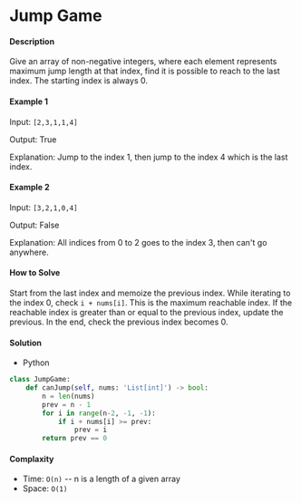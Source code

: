 # Jump Game

#### Description

Give an array of non-negative integers, where each element represents maximum jump length at that index, find it is possible to reach to the last index. The starting index is always 0.

#### Example 1
Input: `[2,3,1,1,4]`

Output: True

Explanation: Jump to the index 1, then jump to the index 4 which is the last index.

#### Example 2
Input: `[3,2,1,0,4]`

Output: False

Explanation: All indices from 0 to 2 goes to the index 3, then can't go anywhere.

#### How to Solve

Start from the last index and memoize the previous index.
While iterating to the index 0, check `i + nums[i]`. This is the maximum reachable index. If the reachable index is greater than or equal to the previous index, update the previous. In the end, check the previous index becomes 0. 

#### Solution

- Python

```python
class JumpGame:
    def canJump(self, nums: 'List[int]') -> bool:
        n = len(nums)
        prev = n - 1
        for i in range(n-2, -1, -1):
            if i + nums[i] >= prev:
                prev = i
        return prev == 0
```

#### Complaxity
- Time: `O(n)` -- n is a length of a given array
- Space: `O(1)`
